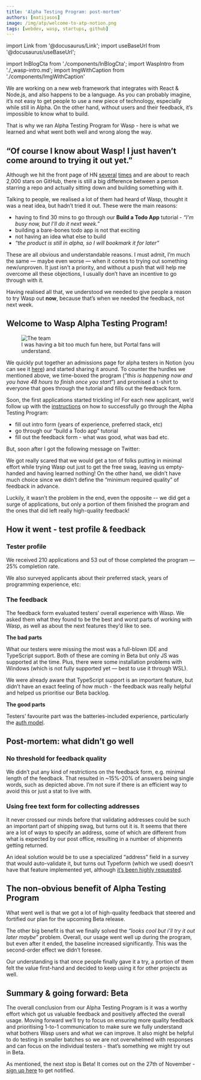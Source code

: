 ```yaml
---
title: 'Alpha Testing Program: post-mortem'
authors: [matijasos]
image: /img/atp/welcome-to-atp-notion.png
tags: [webdev, wasp, startups, github]
---
```


import Link from '@docusaurus/Link';
import useBaseUrl from '@docusaurus/useBaseUrl';

import InBlogCta from './components/InBlogCta';
import WaspIntro from './_wasp-intro.md';
import ImgWithCaption from './components/ImgWithCaption'

We are working on a new web framework that integrates with React & Node.js, and also happens to be a language. As you can probably imagine, it’s not easy to get people to use a new piece of technology, especially while still in Alpha. On the other hand, without users and their feedback, it’s impossible to know what to build.

That is why we ran Alpha Testing Program for Wasp - here is what we learned and what went both well and wrong along the way.

<ImgWithCaption
    alt="twitter DM - shared atp in swag groups"
    source="img/atp/swag-groups-twitter.png"
/>

<!--truncate-->

## “Of course I know about Wasp! I just haven’t come around to trying it out yet.”

Although we hit the front page of HN [several](https://news.ycombinator.com/item?id=26091956) [times](https://news.ycombinator.com/item?id=32098144) and are about to reach 2,000 stars on GitHub, there is still a big difference between a person starring a repo and actually sitting down and building something with it.

Talking to people, we realised a lot of them had heard of Wasp, thought it was a neat idea, but hadn’t tried it out. These were the main reasons:

- having to find 30 mins to go through our **Build a Todo App** tutorial - *“I'm busy now, but I’ll do it next week.”*
- building a bare-bones todo app is not that exciting
- not having an idea what else to build
- *“the product is still in alpha, so I will bookmark it for later”*

These are all obvious and understandable reasons. I must admit, I’m much the same — maybe even worse — when it comes to trying out something new/unproven. It just isn’t a priority, and without a push that will help me overcome all these objections, I usually don’t have an incentive to go through with it.

Having realised all that, we understood we needed to give people a reason to try Wasp out **now**, because that’s when we needed the feedback, not next week.

## Welcome to Wasp Alpha Testing Program!

<p align="center">
  <figure>
    <img alt="The team"
        src={useBaseUrl('img/atp/welcome-to-atp-notion.png')}
    />
    <figcaption style={{color: '#808080'}}>I was having a bit too much fun <Link to={useBaseUrl('https://wasp-lang.notion.site/CLOSED-Welcome-to-Wasp-Alpha-Testing-program-f3a8a350802341abac87fb7831bb1e60')}>here</Link>, but Portal fans will understand.</figcaption>
  </figure>
</p>

We quickly put together an admissions page for alpha testers in Notion (you can see it [here](https://wasp-lang.notion.site/Wasp-Alpha-Testing-Program-Admissions-dca25649d63849cb8dfc55881e4f6f82)) and started sharing it around. To counter the hurdles we mentioned above, we time-boxed the program (*”this is happening now and you have 48 hours to finish once you start*”) and promised a t-shirt to everyone that goes through the tutorial and fills out the feedback form.

<ImgWithCaption
    alt="Apply to ATP - CTA"
    source="img/atp/atp-apply-here.png"
    caption="CTA from the admissions page"
/>

Soon, the first applications started trickling in! For each new applicant, we’d follow up with the [instructions](https://www.notion.so/CLOSED-Welcome-to-Wasp-Alpha-Testing-program-f3a8a350802341abac87fb7831bb1e60) on how to successfully go through the Alpha Testing Program:

- fill out intro form (years of experience, preferred stack, etc)
- go through our “build a Todo app” tutorial
- fill out the feedback form - what was good, what was bad etc.

<ImgWithCaption
    alt="Timeboxing"
    source="img/atp/timeboxing.png"
    caption="People were really respectful of this deadline and would politely ask to extend it in case they couldn’t make it."
/>

But, soon after I got the following message on Twitter:

<ImgWithCaption
    alt="twitter DM - shared atp in swag groups"
    source="img/atp/swag-groups-twitter.png"
/>

We got really scared that we would get a ton of folks putting in minimal effort while trying Wasp out just to get the free swag, leaving us empty-handed and having learned nothing! On the other hand, we didn’t have much choice since we didn’t define the “minimum required quality” of feedback in advance.

Luckily, it wasn’t the problem in the end, even the opposite -- we did get a surge of applications, but only a portion of them finished the program and the ones that did left really high-quality feedback!

## How it went - test profile & feedback

### Tester profile

We received 210 applications and 53 out of those completed the program — 25% completion rate.

We also surveyed applicants about their preferred stack, years of programming experience, etc:

<ImgWithCaption
    alt="Intro survey - tester profile"
    source="img/atp/atp-intro-survey-yoe.png"
    caption="Yep, we like puns."
/>

### The feedback

The feedback form evaluated testers’ overall experience with Wasp. We asked them what they found to be the best and worst parts of working with Wasp, as well as about the next features they’d like to see.

<ImgWithCaption
    alt="Feedback survey - experience"
    source="img/atp/atp-feedback-survey-exp.png"
/>

**The bad parts**

What our testers were missing the most was a full-blown IDE and TypeScript support. Both of these are coming in Beta but only JS was supported at the time. Plus, there were some installation problems with Windows (which is not fully supported yet — best to use it through WSL).

<ImgWithCaption
    alt="Feedback survey - the bad parts"
    source="img/atp/atp-bad-parts.png"
/>

We were already aware that TypeScript support is an important feature, but didn’t have an exact feeling of how much - the feedback was really helpful and helped us prioritise our Beta backlog.

**The good parts**

Testers’ favourite part was the batteries-included experience, particularly the [auth model](/docs/tutorials/todo-app/06-auth).

<ImgWithCaption
    alt="Feedback survey - the good parts"
    source="img/atp/atp-good-parts.png"
/>

## Post-mortem: what didn’t go well

### No threshold for feedback quality

<ImgWithCaption
    alt="Feedback quality"
    source="img/atp/atp-feedback-quality.png"
/>

We didn’t put any kind of restrictions on the feedback form, e.g. minimal length of the feedback. That resulted in ~15%-20% of answers being single words, such as depicted above. I’m not sure if there is an efficient way to avoid this or just a stat to live with.

### Using free text form for collecting addresses

It never crossed our minds before that validating addresses could be such an important part of shipping swag, but turns out it is. It seems that there are a lot of ways to specify an address, some of which are different from what is expected by our post office, resulting in a number of shipments getting returned.

An ideal solution would be to use a specialized “address” field in a survey that would auto-validate it, but turns out Typeform (which we used) doesn’t have that feature implemented yet, although [it’s been highly requested](https://community.typeform.com/suggestions-feedback-34/address-field-question-type-2950).

<ImgWithCaption
    alt="Shipment returned"
    source="img/atp/atp-shipment-returned.jpg"
/>

<ImgWithCaption
    alt="Shipment returned email"
    source="img/atp/atp-shipment-returned-email.png"
/>

## The non-obvious benefit of Alpha Testing Program

What went well is that we got a lot of high-quality feedback that steered and fortified our plan for the upcoming Beta release.

The other big benefit is that we finally solved the *“looks cool but i’ll try it out later maybe”* problem. Overall, our usage went well up during the program, but even after it ended, the baseline increased significantly. This was the second-order effect we didn’t foresee.

Our understanding is that once people finally gave it a try, a portion of them felt the value first-hand and decided to keep using it for other projects as well.

<ImgWithCaption
    alt="Alpha testing program - usage spike"
    source="img/atp/atp-usage-spike.png"
/>

## Summary & going forward: Beta

The overall conclusion from our Alpha Testing Program is it was a worthy effort which got us valuable feedback and positively affected the overall usage. Moving forward we’ll try to focus on ensuring more quality feedback and prioritising 1-to-1 communication to make sure we fully understand what bothers Wasp users and what we can improve. It also might be helpful to do testing in smaller batches so we are not overwhelmed with responses and can focus on the individual testers - that’s something we might try out in Beta.

As mentioned, the next stop is Beta! It comes out on the 27th of November - [sign up here](/#signup) to get notified.
